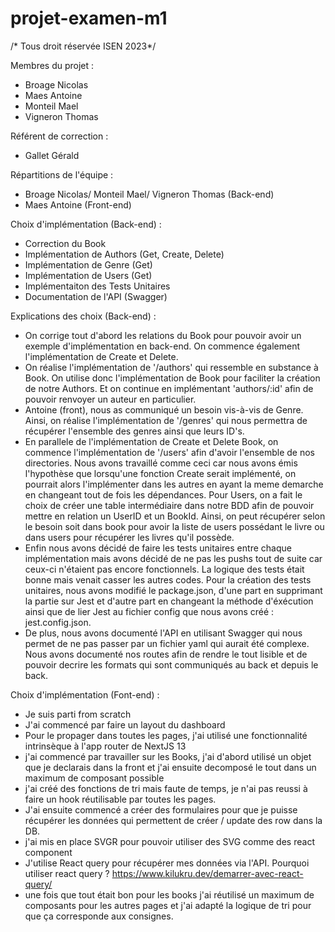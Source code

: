 # projet-examen-m1

/* Tous droit réservée ISEN 2023*/

Membres du projet : 
  - Broage Nicolas
  - Maes Antoine
  - Monteil Mael
  - Vigneron Thomas

Référent de correction : 
  - Gallet Gérald

Répartitions de l'équipe : 
  - Broage Nicolas/ Monteil Mael/ Vigneron Thomas (Back-end)
  - Maes Antoine (Front-end)

Choix d'implémentation (Back-end) : 
  - Correction du Book 
  - Implémentation de Authors (Get, Create, Delete)
  - Implémentation de Genre (Get)
  - Implémentation de Users (Get)
  - Implémentaiton des Tests Unitaires
  - Documentation de l'API (Swagger)

Explications des choix (Back-end) : 
  - On corrige tout d'abord les relations du Book pour pouvoir avoir un exemple d'implémentation en back-end. On commence également l'implémentation de Create et Delete. 
  - On réalise l'implémentation de '/authors' qui ressemble en substance à Book. On utilise donc l'implémentation de Book pour faciliter la création de notre Authors. Et on continue en implémentant 'authors/:id' afin de pouvoir renvoyer un auteur en particulier.
  - Antoine (front), nous as communiqué un besoin vis-à-vis de Genre. Ainsi, on réalise l'implémentation de '/genres' qui nous permettra de récupérer l'ensemble des genres ainsi que leurs ID's.
  - En parallele de l'implémentation de Create et Delete Book, on commence l'implémentation de '/users' afin d'avoir l'ensemble de nos directories. Nous avons travaillé comme ceci car nous avons émis l'hypothèse que lorsqu'une fonction Create serait implémenté, on pourrait alors l'implémenter dans les autres en ayant la meme demarche en changeant tout de fois les dépendances. Pour Users, on a fait le choix de créer une table intermédiaire dans notre BDD afin de pouvoir mettre en relation un UserID et un BookId. Ainsi, on peut récupérer selon le besoin soit dans book pour avoir la liste de users possédant le livre ou dans users pour récupérer les livres qu'il possède. 
  - Enfin nous avons décidé de faire les tests unitaires entre chaque implémentation mais avons décidé de ne pas les pushs tout de suite car ceux-ci n'étaient pas encore fonctionnels. La logique des tests était bonne mais venait casser les autres codes. Pour la création des tests unitaires, nous avons modifié le package.json, d'une part en supprimant la partie sur Jest et d'autre part en changeant la méthode d'éxécution ainsi que de lier Jest au fichier config que nous avons créé : jest.config.json.
  - De plus, nous avons documenté l'API en utilisant Swagger qui nous permet de ne pas passer par un fichier yaml qui aurait été complexe. Nous avons documenté nos routes afin de rendre le tout lisible et de pouvoir decrire les formats qui sont communiqués au back et depuis le back. 

Choix d'implémentation (Font-end) :
- Je suis parti from scratch
- J'ai commencé par faire un layout du dashboard
- Pour le propager dans toutes les pages, j'ai utilisé une fonctionnalité intrinsèque à l'app router de NextJS 13
- j'ai commencé par travailler sur les Books, j'ai d'abord utilisé un objet que je declarais dans la front et j'ai ensuite decomposé le tout dans un maximum de composant possible
- j'ai créé des fonctions de tri mais faute de temps, je n'ai pas reussi à faire un hook réutilisable par toutes les pages.
- J'ai ensuite commencé a créer des formulaires pour que je puisse récupérer les données qui permettent de créer / update des row dans la DB.
- j'ai mis en place SVGR pour pouvoir utiliser des SVG comme des react component
- J'utilise React query pour récupérer mes données via l'API. Pourquoi utiliser react query ? https://www.kilukru.dev/demarrer-avec-react-query/
- une fois que tout était bon pour les books j'ai réutilisé un maximum de composants pour les autres pages et j'ai adapté la logique de tri pour que ça corresponde aux consignes.



